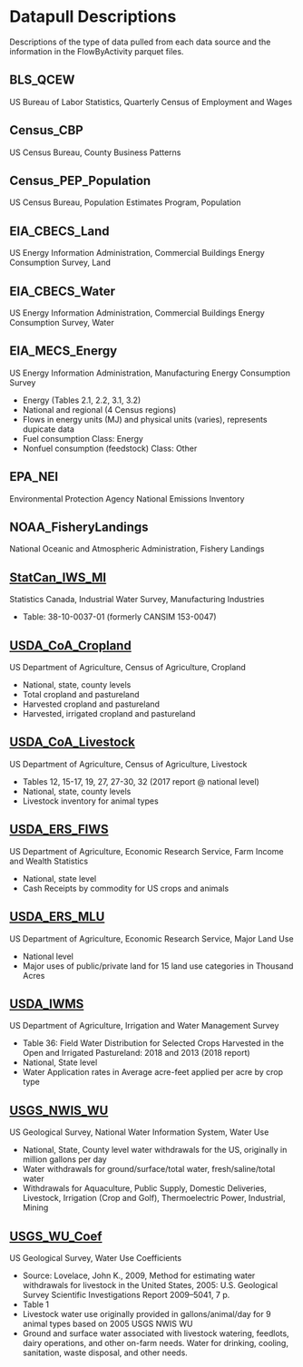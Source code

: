 # Datapull Descriptions
Descriptions of the type of data pulled from each data source and the information in the 
FlowByActivity parquet files.

## BLS_QCEW
US Bureau of Labor Statistics, Quarterly Census of Employment and Wages

## Census_CBP
US Census Bureau, County Business Patterns

## Census_PEP_Population
US Census Bureau, Population Estimates Program, Population

## EIA_CBECS_Land
US Energy Information Administration, Commercial Buildings Energy Consumption Survey, Land

## EIA_CBECS_Water
US Energy Information Administration, Commercial Buildings Energy Consumption Survey, Water

## EIA_MECS_Energy
US Energy Information Administration, Manufacturing Energy Consumption Survey
- Energy (Tables 2.1, 2.2, 3.1, 3.2)
- National and regional (4 Census regions)
- Flows in energy units (MJ) and physical units (varies), represents dupicate data
- Fuel consumption Class: Energy
- Nonfuel consumption (feedstock) Class: Other

## EPA_NEI
Environmental Protection Agency National Emissions Inventory

## NOAA_FisheryLandings
National Oceanic and Atmospheric Administration, Fishery Landings

## [StatCan_IWS_MI]('https://www150.statcan.gc.ca/t1/tbl1/en/tv.action?pid=3810003701')
Statistics Canada, Industrial Water Survey, Manufacturing Industries
- Table: 38-10-0037-01 (formerly CANSIM 153-0047)

## [USDA_CoA_Cropland]('https://www.nass.usda.gov/AgCensus/')
US Department of Agriculture, Census of Agriculture, Cropland
- National, state, county levels
- Total cropland and pastureland
- Harvested cropland and pastureland
- Harvested, irrigated cropland and pastureland

## [USDA_CoA_Livestock]('https://www.nass.usda.gov/AgCensus/')
US Department of Agriculture, Census of Agriculture, Livestock
- Tables 12, 15-17, 19, 27, 27-30, 32 (2017 report @ national level)
- National, state, county levels
- Livestock inventory for animal types

## [USDA_ERS_FIWS]('https://www.ers.usda.gov/data-products/farm-income-and-wealth-statistics/data-files-us-and-state-level-farm-income-and-wealth-statistics/')
US Department of Agriculture, Economic Research Service, Farm Income and Wealth Statistics
- National, state level
- Cash Receipts by commodity for US crops and animals

## [USDA_ERS_MLU]('https://www.ers.usda.gov/data-products/major-land-uses/')
US Department of Agriculture, Economic Research Service, Major Land Use
- National level
- Major uses of public/private land for 15 land use categories in Thousand Acres

## [USDA_IWMS]('https://www.nass.usda.gov/Publications/AgCensus/2017/Online_Resources/Farm_and_Ranch_Irrigation_Survey/index.php')
US Department of Agriculture, Irrigation and Water Management Survey
- Table 36: Field Water Distribution for Selected Crops Harvested in the Open and Irrigated 
  Pastureland: 2018 and 2013 (2018 report)
- National, State level
- Water Application rates in Average acre-feet applied per acre by crop type

## [USGS_NWIS_WU]('https://waterdata.usgs.gov/nwis')
US Geological Survey, National Water Information System, Water Use 
- National, State, County level water withdrawals for the US, originally in million gallons per day
- Water withdrawals for ground/surface/total water, fresh/saline/total water
- Withdrawals for Aquaculture, Public Supply, Domestic Deliveries, Livestock, Irrigation (Crop and Golf), 
  Thermoelectric Power, Industrial, Mining

## [USGS_WU_Coef]('https://pubs.er.usgs.gov/publication/sir20095041')
US Geological Survey, Water Use Coefficients
- Source: Lovelace, John K., 2009, Method for estimating water withdrawals for livestock in the 
  United States, 2005: U.S. Geological Survey Scientific Investigations Report 2009–5041, 7 p.
- Table 1
- Livestock water use originally provided in gallons/animal/day for 9 animal types based on 2005 USGS NWIS WU
- Ground and surface water associated with livestock watering, feedlots, dairy operations, and other on-farm needs. 
  Water for drinking, cooling, sanitation, waste disposal, and other needs.

